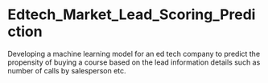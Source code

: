 # Edtech_Market_Lead_Scoring_Prediction
Developing a machine learning model for an ed tech company to predict the propensity of buying a course based on the lead information details such as number of calls by salesperson etc.
